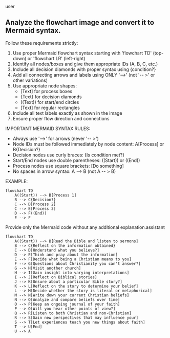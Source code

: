 user

## Analyze the flowchart image and convert it to Mermaid syntax.

Follow these requirements strictly:

1. Use proper Mermaid flowchart syntax starting with 'flowchart TD' (top-down) or 'flowchart LR' (left-right)
2. Identify all nodes/boxes and give them appropriate IDs (A, B, C, etc.)
3. Include all decision diamonds with proper syntax using {condition?}
4. Add all connecting arrows and labels using ONLY '-->' (not '-- >' or other variations)
5. Use appropriate node shapes:
   - [Text] for process boxes
   - {Text} for decision diamonds  
   - ((Text)) for start/end circles
   - [Text] for regular rectangles
6. Include all text labels exactly as shown in the image
7. Ensure proper flow direction and connections

IMPORTANT MERMAID SYNTAX RULES:
- Always use '-->' for arrows (never '-- >')
- Node IDs must be followed immediately by node content: A[Process] or B{Decision?}
- Decision nodes use curly braces: {Is condition met?}
- Start/End nodes use double parentheses: ((Start)) or ((End))
- Process nodes use square brackets: [Do something]
- No spaces in arrow syntax: A --> B (not A -- > B)

EXAMPLE:
```mermaid
flowchart TD
    A((Start)) --> B[Process 1]
    B --> C{Decision?}
    C --> D[Process 2]
    C --> E[Process 3]
    D --> F((End))
    E --> F
```

Provide only the Mermaid code without any additional explanation.assistant

```mermaid
flowchart TD
    A((Start)) --> B[Read the Bible and listen to sermons]
    B --> C{Reflect on the information obtained}
    C --> D[Understand what you believe?]
    D --> E[Think and pray about the information]
    E --> F[Decide what being a Christian means to you]
    F --> G[Questions about Christianity you can't answer?]
    G --> H[Visit another church]
    H --> I[Gain insight into varying interpretations]
    I --> J[Reflect on Biblical stories]
    J --> K[Unsure about a particular Bible story?]
    K --> L[Reflect on the story to determine your belief]
    L --> M[Decide whether the story is literal or metaphorical]
    M --> N[Write down your current Christian beliefs]
    N --> O[Analyze and compare beliefs over time]
    O --> P[Keep an ongoing journal of your faith]
    P --> Q[Will you hear other points of view?]
    Q --> R[Listen to both Christian and non-Christian]
    R --> S[Gain new perspectives that may influence your]
    S --> T[Let experiences teach you new things about faith]
    T --> U[End]
    U --> A
```